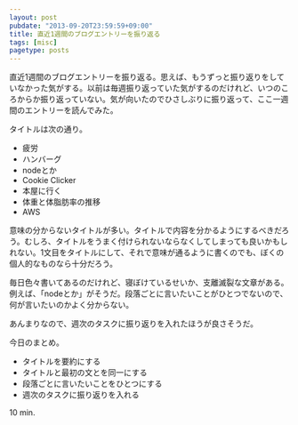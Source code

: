 ```yaml
---
layout: post
pubdate: "2013-09-20T23:59:59+09:00"
title: 直近1週間のブログエントリーを振り返る
tags: [misc]
pagetype: posts
---
```

直近1週間のブログエントリーを振り返る。思えば、もうずっと振り返りをしていなかった気がする。以前は毎週振り返っていた気がするのだけれど、いつのころからか振り返っていない。気が向いたのでひさしぶりに振り返って、ここ一週間のエントリーを読んでみた。

タイトルは次の通り。

- 疲労
- ハンバーグ
- nodeとか
- Cookie Clicker
- 本屋に行く
- 体重と体脂肪率の推移
- AWS

意味の分からないタイトルが多い。タイトルで内容を分かるようにするべきだろう。むしろ、タイトルをうまく付けられないならなくしてしまっても良いかもしれない。1文目をタイトルにして、それで意味が通るように書くのでも、ぼくの個人的なものなら十分だろう。

毎日色々書いてあるのだけれど、寝ぼけているせいか、支離滅裂な文章がある。例えば、「nodeとか」がそうだ。段落ごとに言いたいことがひとつでないので、何が言いたいのかよく分からない。

あんまりなので、週次のタスクに振り返りを入れたほうが良さそうだ。

今日のまとめ。

- タイトルを要約にする
- タイトルと最初の文とを同一にする
- 段落ごとに言いたいことをひとつにする
- 週次のタスクに振り返りを入れる

10 min.

